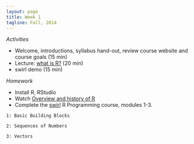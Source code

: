 ```yaml
---
layout: page
title: Week 1
tagline: Fall, 2014
---
```



_Activities_

* Welcome, introductions, syllabus hand-out, review course website and course goals (15 min)
* Lecture: [what is R?](./lectures/week1/WhatIsR.pdf) (20 min)
* swirl demo (15 min)

_Homework_

* Install R, RStudio
* Watch [Overview and history of R](https://www.youtube.com/watch?v=kzxHxFHW6hs)
* Complete the [swirl](http://swirlstats.com/students.html) R Programming course, modules 1-3.

```
1: Basic Building Blocks
```

```
2: Sequences of Numbers
```

```
3: Vectors
```
